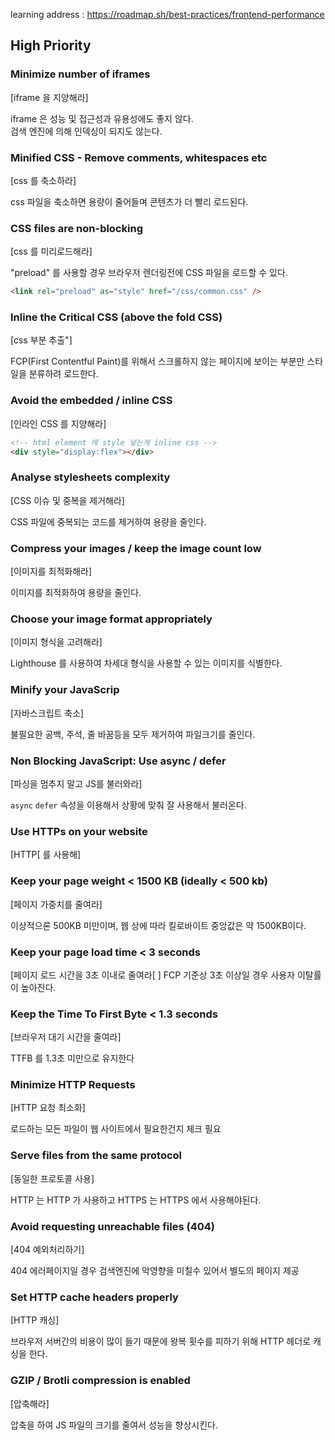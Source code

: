 learning address : https://roadmap.sh/best-practices/frontend-performance

## High Priority

### Minimize number of iframes

[iframe 을 지양해라]

iframe 은 성능 및 접근성과 유용성에도 좋지 않다.  
검색 엔진에 의해 인덱싱이 되지도 않는다.

### Minified CSS - Remove comments, whitespaces etc

[css 를 축소하라]

css 파일을 축소하면 용량이 줄어들며 콘텐츠가 더 빨리 로드된다.

### CSS files are non-blocking

[css 를 미리로드해라]

"preload" 를 사용할 경우 브라우저 렌더링전에 CSS 파일을 로드할 수 있다.

```html
<link rel="preload" as="style" href="/css/common.css" />
```

### Inline the Critical CSS (above the fold CSS)

[css 부분 추출"]

FCP(First Contentful Paint)를 위해서 스크롤하지 않는 페이지에 보이는 부분만 스타일을 분류하려 로드한다.

### Avoid the embedded / inline CSS

[인라인 CSS 를 지양해라]

```html
<!-- html element 에 style 넣는게 inline css -->
<div style="display:flex"></div>
```

### Analyse stylesheets complexity

[CSS 이슈 및 중복을 제거해라]

CSS 파일에 중복되는 코드를 제거하여 용량을 줄인다.

### Compress your images / keep the image count low

[이미지를 최적화해라]

이미지를 최적화하여 용량을 줄인다.

### Choose your image format appropriately

[이미지 형식을 고려해라]

Lighthouse 를 사용하여 차세대 형식을 사용할 수 있는 이미지를 식별한다.

### Minify your JavaScrip

[자바스크립트 축소]

불필요한 공백, 주석, 줄 바꿈등을 모두 제거하여 파일크기를 줄인다.

### Non Blocking JavaScript: Use async / defer

[파싱을 멈추지 말고 JS를 불러와라]

`async` `defer` 속성을 이용해서 상황에 맞춰 잘 사용해서 불러온다.

### Use HTTPs on your website

[HTTP[ 를 사용해]

### Keep your page weight < 1500 KB (ideally < 500 kb)

[페이지 가중치를 줄여라]

이상적으론 500KB 미만이며, 웹 상에 따라 킬로바이트 중앙값은 약 1500KB이다.

### Keep your page load time < 3 seconds

[페이지 로드 시간을 3초 이내로 줄여라[ ]
FCP 기준상 3초 이상일 경우 사용자 이탈률이 높아진다.

### Keep the Time To First Byte < 1.3 seconds

[브라우저 대기 시간을 줄여라]

TTFB 를 1.3초 미만으로 유지한다

### Minimize HTTP Requests

[HTTP 요청 최소화]

로드하는 모든 파일이 웹 사이트에서 필요한건지 체크 필요

### Serve files from the same protocol

[동일한 프로토콜 사용]

HTTP 는 HTTP 가 사용하고 HTTPS 는 HTTPS 에서 사용해야된다.

### Avoid requesting unreachable files (404)

[404 예외처리하기]

404 에러페이지일 경우 검색엔진에 악영향을 미칠수 있어서 별도의 페이지 제공

### Set HTTP cache headers properly

[HTTP 캐싱]

브라우저 서버간의 비용이 많이 들기 때문에 왕복 횟수를 피하기 위해 HTTP 헤더로 캐싱을 한다.

### GZIP / Brotli compression is enabled

[압축해라]

압축을 하여 JS 파일의 크기를 줄여서 성능을 향상시킨다.
